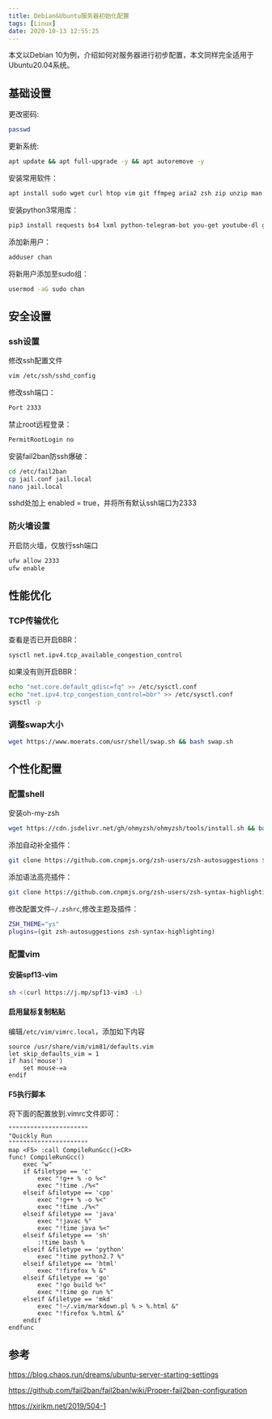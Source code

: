 ```yaml
---
title: Debian&Ubuntu服务器初始化配置
tags: [Linux]
date: 2020-10-13 12:55:25
---
```


本文以Debian 10为例，介绍如何对服务器进行初步配置，本文同样完全适用于 Ubuntu20.04系统。

<!-- more -->

## 基础设置

更改密码:

```bash
passwd
```

更新系统:

```bash
apt update && apt full-upgrade -y && apt autoremove -y
```

安装常用软件：

```bash
apt install sudo wget curl htop vim git ffmpeg aria2 zsh zip unzip man npm nodejs speedtest-cli python3 python3-pip ufw fail2ban certbot nginx -y
```

安装python3常用库：

```bash
pip3 install requests bs4 lxml python-telegram-bot you-get youtube-dl gdown m3u8downloader fake_useragent faker pyexecjs
```

添加新用户：

```bash
adduser chan
```

将新用户添加至sudo组：

```bash
usermod -aG sudo chan
```

## 安全设置

### ssh设置

修改ssh配置文件

```bash
vim /etc/ssh/sshd_config
```

修改ssh端口：

```bash
Port 2333
```

禁止root远程登录：

```bash
PermitRootLogin no
```

安装fail2ban防ssh爆破：

```bash
cd /etc/fail2ban
cp jail.conf jail.local
nano jail.local
```

sshd处加上 enabled = true，并将所有默认ssh端口为2333

### 防火墙设置

开启防火墙，仅放行ssh端口

```bash
ufw allow 2333
ufw enable
```

## 性能优化

### TCP传输优化

查看是否已开启BBR：

```bash
sysctl net.ipv4.tcp_available_congestion_control
```

如果没有则开启BBR：

```bash
echo "net.core.default_qdisc=fq" >> /etc/sysctl.conf
echo "net.ipv4.tcp_congestion_control=bbr" >> /etc/sysctl.conf
sysctl -p
```

### 调整swap大小

```bash
wget https://www.moerats.com/usr/shell/swap.sh && bash swap.sh
```

## 个性化配置

### 配置shell

安装oh-my-zsh

```bash
wget https://cdn.jsdelivr.net/gh/ohmyzsh/ohmyzsh/tools/install.sh && bash install.sh
```

添加自动补全插件：

```bash
git clone https://github.com.cnpmjs.org/zsh-users/zsh-autosuggestions ${ZSH_CUSTOM:-~/.oh-my-zsh/custom}/plugins/zsh-autosuggestions
```

添加语法高亮插件：

```bash
git clone https://github.com.cnpmjs.org/zsh-users/zsh-syntax-highlighting.git ${ZSH_CUSTOM:-~/.oh-my-zsh/custom}/plugins/zsh-syntax-highlighting
```

修改配置文件`~/.zshrc`,修改主题及插件：

```bash
ZSH_THEME="ys"
plugins=(git zsh-autosuggestions zsh-syntax-highlighting)
```

### 配置vim

#### 安装spf13-vim

```bash
sh <(curl https://j.mp/spf13-vim3 -L)
```

#### 启用鼠标复制粘贴

编辑`/etc/vim/vimrc.local`，添加如下内容

```vim
source /usr/share/vim/vim81/defaults.vim
let skip_defaults_vim = 1
if has('mouse')
    set mouse-=a
endif
```

#### F5执行脚本

将下面的配置放到.vimrc文件即可：

```
""""""""""""""""""""""
"Quickly Run
""""""""""""""""""""""
map <F5> :call CompileRunGcc()<CR>
func! CompileRunGcc()
    exec "w"
    if &filetype == 'c'
        exec "!g++ % -o %<"
        exec "!time ./%<"
    elseif &filetype == 'cpp'
        exec "!g++ % -o %<"
        exec "!time ./%<"
    elseif &filetype == 'java'
        exec "!javac %"
        exec "!time java %<"
    elseif &filetype == 'sh'
        :!time bash %
    elseif &filetype == 'python'
        exec "!time python2.7 %"
    elseif &filetype == 'html'
        exec "!firefox % &"
    elseif &filetype == 'go'
        exec "!go build %<"
        exec "!time go run %"
    elseif &filetype == 'mkd'
        exec "!~/.vim/markdown.pl % > %.html &"
        exec "!firefox %.html &"
    endif
endfunc
```

## 参考

https://blog.chaos.run/dreams/ubuntu-server-starting-settings

https://github.com/fail2ban/fail2ban/wiki/Proper-fail2ban-configuration

https://xirikm.net/2019/504-1